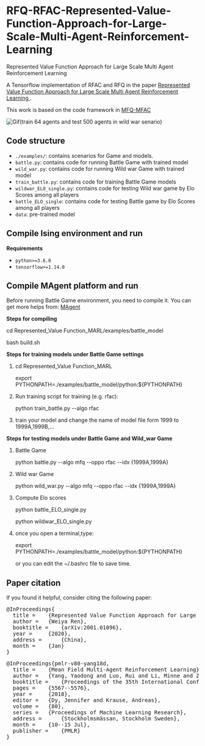 # RFQ-RFAC-Represented-Value-Function-Approach-for-Large-Scale-Multi-Agent-Reinforcement-Learning
Represented Value Function Approach for Large Scale Multi Agent Reinforcement Learning

A Tensorflow implementation of RFAC and RFQ in the paper [Represented Value Function Approach for Large Scale Multi Agent Reinforcement Learning ](https://arxiv.org/abs/2001.01096).

 This work is based on the code framework in [MFQ-MFAC](https://github.com/mlii/mfrl.git)
 
 ![Gif](https://github.com/renweiya/RFQ-RFAC/blob/master/2.gif)(train 64 agents and test 500 agents in wild war senario)

## Code structure

- `./examples/`: contains scenarios for Game and models.
- `battle.py`: contains code for running Battle Game with trained model
- `wild_war.py`: contains code for running Wild war Game with trained model
- `train_battle.py`: contains code for training Battle Game models
- `wildwar_ELO_single.py`: contains code for testing Wild war game by Elo Scores among all players
- `battle_ELO_single`: contains code for testing Battle game by Elo Scores among all players
- `data`: pre-trained model
## Compile Ising environment and run

**Requirements**
- `python>=3.6.0`
- `tensorflow>=1.14.0`

## Compile MAgent platform and run

Before running Battle Game environment, you need to compile it. You can get more helps from: [MAgent](https://github.com/geek-ai/MAgent) 

**Steps for compiling**

   cd Represented_Value Function_MARL/examples/battle_model

   bash build.sh

**Steps for training models under Battle Game settings**

1. cd Represented_Value Function_MARL

   export PYTHONPATH=./examples/battle_model/python:${PYTHONPATH}

2. Run training script for training (e.g. rfac):

   python train_battle.py --algo rfac

3. train your model and change the name of model file form 1999 to 1999A,1999B,...

**Steps for testing models under Battle Game and Wild_war Game**

1. Battle Game

   python battle.py --algo mfq --oppo rfac --idx {1999A,1999A}

2. Wild war Game

   python wild_war.py --algo mfq --oppo rfac --idx {1999A,1999A}

3. Compute Elo scores

   python battle_ELO_single.py

   python wildwar_ELO_single.py

7. once you open a terminal,type:

   export PYTHONPATH=./examples/battle_model/python:${PYTHONPATH}

   or you can edit the ~/.bashrc file to save time. 

## Paper citation
If you found it helpful, consider citing the following paper:
<pre>
@InProceedings{
  title = 	 {Represented Value Function Approach for Large Scale Multi Agent Reinforcement Learning},
  author = 	 {Weiya Ren},
  booktitle = 	 {arXiv:2001.01096},
  year = 	 {2020},
  address = 	 {China},
  month = 	 {Jan}
}
</pre>
<pre>
@InProceedings{pmlr-v80-yang18d,
  title = 	 {Mean Field Multi-Agent Reinforcement Learning},
  author = 	 {Yang, Yaodong and Luo, Rui and Li, Minne and Zhou, Ming and Zhang, Weinan and Wang, Jun},
  booktitle = 	 {Proceedings of the 35th International Conference on Machine Learning},
  pages = 	 {5567--5576},
  year = 	 {2018},
  editor = 	 {Dy, Jennifer and Krause, Andreas},
  volume = 	 {80},
  series = 	 {Proceedings of Machine Learning Research},
  address = 	 {Stockholmsmässan, Stockholm Sweden},
  month = 	 {10--15 Jul},
  publisher = 	 {PMLR}
}
</pre>

